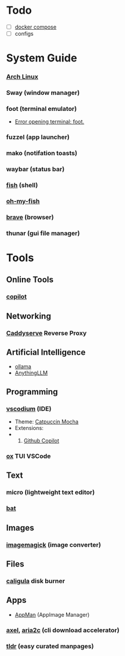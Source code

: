 # Todo
- [ ] [docker compose](https://github.com/MrSpaghatti/mds)
- [ ] configs
# System Guide
### [Arch Linux](https://wiki.archlinux.org/title/Installation_guide)
### Sway (window manager)
### foot (terminal emulator)
- [Error opening terminal: foot.](https://codeberg.org/dnkl/foot/issues/718#issuecomment-264334)
### fuzzel (app launcher)
### mako (notifation toasts)
### waybar (status bar)
### [fish](https://fishshell.com/docs/current/index.html) (shell)
### [oh-my-fish](https://github.com/mrshu/oh-my-fish/tree/master)
### [brave](https://brave.com) (browser)
### thunar (gui file manager)

# Tools
## Online Tools
### [copilot](https://github.com/copilot)
## Networking
### [Caddyserve](https://caddyserver.com/docs/install#docker) Reverse Proxy
## Artificial Intelligence
- [ollama](https://ollama.com/download)
- [AnythingLLM](https://github.com/Mintplex-Labs/anything-llm)
## Programming
### [vscodium](https://github.com/VSCodium/vscodium?tab=readme-ov-file#install-on-arch-linux) (IDE)
- Theme: [Catpuccin Mocha](https://github.com/catppuccin/vscode)
- Extensions:
- 1. [Github Copilot](https://github.com/VSCodium/vscodium/discussions/1487)
### [ox](https://github.com/curlpipe/ox?tab=readme-ov-file#linux) TUI VSCode
## Text
### micro (lightweight text editor)
### [bat](https://github.com/sharkdp/bat)
## Images
### [imagemagick](https://imagemagick.org/script/command-line-tools.php) (image converter)
## Files
### [caligula](https://lib.rs/crates/caligula) disk burner
## Apps
- [AppMan](https://github.com/ivan-hc/AM) (AppImage Manager)
### [axel](https://github.com/axel-download-accelerator/axel), [aria2c](https://github.com/aria2/aria2) (cli download accelerator)
### [tldr](https://github.com/tldr-pages/tlrc) (easy curated manpages)
